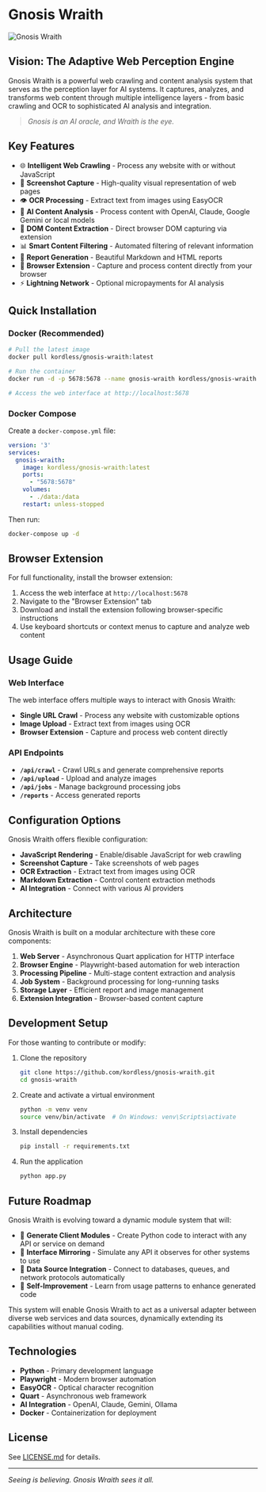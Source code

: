 # Gnosis Wraith

![Gnosis Wraith](https://raw.githubusercontent.com/kordless/gnosis-wraith/main/gnosis_wraith/server/static/images/wraith-128x128.png)

## Vision: The Adaptive Web Perception Engine

Gnosis Wraith is a powerful web crawling and content analysis system that serves as the perception layer for AI systems. It captures, analyzes, and transforms web content through multiple intelligence layers - from basic crawling and OCR to sophisticated AI analysis and integration.

> *Gnosis is an AI oracle, and Wraith is the eye.*

## Key Features

- 🌐 **Intelligent Web Crawling** - Process any website with or without JavaScript
- 📸 **Screenshot Capture** - High-quality visual representation of web pages
- 👁️ **OCR Processing** - Extract text from images using EasyOCR
- 🧠 **AI Content Analysis** - Process content with OpenAI, Claude, Google Gemini or local models
- 🔄 **DOM Content Extraction** - Direct browser DOM capturing via extension
- 📊 **Smart Content Filtering** - Automated filtering of relevant information
- 📝 **Report Generation** - Beautiful Markdown and HTML reports
- 🧩 **Browser Extension** - Capture and process content directly from your browser
- ⚡ **Lightning Network** - Optional micropayments for AI analysis

## Quick Installation

### Docker (Recommended)

```bash
# Pull the latest image
docker pull kordless/gnosis-wraith:latest

# Run the container
docker run -d -p 5678:5678 --name gnosis-wraith kordless/gnosis-wraith:latest

# Access the web interface at http://localhost:5678
```

### Docker Compose

Create a `docker-compose.yml` file:

```yaml
version: '3'
services:
  gnosis-wraith:
    image: kordless/gnosis-wraith:latest
    ports:
      - "5678:5678"
    volumes:
      - ./data:/data
    restart: unless-stopped
```

Then run:

```bash
docker-compose up -d
```

## Browser Extension

For full functionality, install the browser extension:

1. Access the web interface at `http://localhost:5678`
2. Navigate to the "Browser Extension" tab
3. Download and install the extension following browser-specific instructions
4. Use keyboard shortcuts or context menus to capture and analyze web content

## Usage Guide

### Web Interface

The web interface offers multiple ways to interact with Gnosis Wraith:

- **Single URL Crawl** - Process any website with customizable options
- **Image Upload** - Extract text from images using OCR
- **Browser Extension** - Capture and process web content directly

### API Endpoints

- **`/api/crawl`** - Crawl URLs and generate comprehensive reports
- **`/api/upload`** - Upload and analyze images
- **`/api/jobs`** - Manage background processing jobs
- **`/reports`** - Access generated reports

## Configuration Options

Gnosis Wraith offers flexible configuration:

- **JavaScript Rendering** - Enable/disable JavaScript for web crawling
- **Screenshot Capture** - Take screenshots of web pages
- **OCR Extraction** - Extract text from images using OCR
- **Markdown Extraction** - Control content extraction methods
- **AI Integration** - Connect with various AI providers

## Architecture

Gnosis Wraith is built on a modular architecture with these core components:

1. **Web Server** - Asynchronous Quart application for HTTP interface
2. **Browser Engine** - Playwright-based automation for web interaction
3. **Processing Pipeline** - Multi-stage content extraction and analysis
4. **Job System** - Background processing for long-running tasks
5. **Storage Layer** - Efficient report and image management
6. **Extension Integration** - Browser-based content capture

## Development Setup

For those wanting to contribute or modify:

1. Clone the repository
   ```bash
   git clone https://github.com/kordless/gnosis-wraith.git
   cd gnosis-wraith
   ```

2. Create and activate a virtual environment
   ```bash
   python -m venv venv
   source venv/bin/activate  # On Windows: venv\Scripts\activate
   ```

3. Install dependencies
   ```bash
   pip install -r requirements.txt
   ```

4. Run the application
   ```bash
   python app.py
   ```

## Future Roadmap

Gnosis Wraith is evolving toward a dynamic module system that will:

- 🔄 **Generate Client Modules** - Create Python code to interact with any API or service on demand
- 🔄 **Interface Mirroring** - Simulate any API it observes for other systems to use
- 🔄 **Data Source Integration** - Connect to databases, queues, and network protocols automatically
- 🔄 **Self-Improvement** - Learn from usage patterns to enhance generated code

This system will enable Gnosis Wraith to act as a universal adapter between diverse web services and data sources, dynamically extending its capabilities without manual coding.

## Technologies

- **Python** - Primary development language
- **Playwright** - Modern browser automation
- **EasyOCR** - Optical character recognition
- **Quart** - Asynchronous web framework
- **AI Integration** - OpenAI, Claude, Gemini, Ollama
- **Docker** - Containerization for deployment

## License

See [LICENSE.md](LICENSE.md) for details.

---

*Seeing is believing. Gnosis Wraith sees it all.*